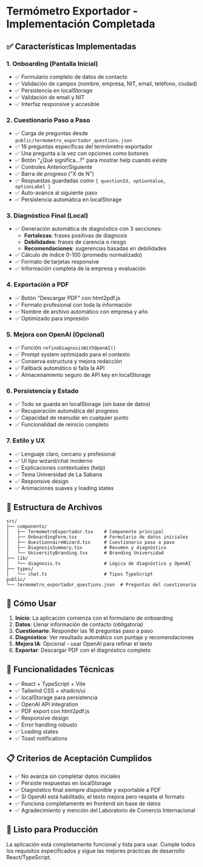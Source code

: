 # Termómetro Exportador - Implementación Completada

## ✅ Características Implementadas

### 1. **Onboarding (Pantalla Inicial)**
- ✅ Formulario completo de datos de contacto
- ✅ Validación de campos (nombre, empresa, NIT, email, teléfono, ciudad)
- ✅ Persistencia en localStorage
- ✅ Validación de email y NIT
- ✅ Interfaz responsive y accesible

### 2. **Cuestionario Paso a Paso**
- ✅ Carga de preguntas desde `public/termometro_exportador_questions.json`
- ✅ 16 preguntas específicas del termómetro exportador
- ✅ Una pregunta a la vez con opciones como botones
- ✅ Botón "¿Qué significa...?" para mostrar help cuando existe
- ✅ Controles Anterior/Siguiente
- ✅ Barra de progreso ("X de N")
- ✅ Respuestas guardadas como `{ questionId, optionValue, optionLabel }`
- ✅ Auto-avance al siguiente paso
- ✅ Persistencia automática en localStorage

### 3. **Diagnóstico Final (Local)**
- ✅ Generación automática de diagnóstico con 3 secciones:
  - **Fortalezas**: frases positivas de diagnosis
  - **Debilidades**: frases de carencia o riesgo  
  - **Recomendaciones**: sugerencias basadas en debilidades
- ✅ Cálculo de índice 0-100 (promedio normalizado)
- ✅ Formato de tarjetas responsive
- ✅ Información completa de la empresa y evaluación

### 4. **Exportación a PDF**
- ✅ Botón "Descargar PDF" con html2pdf.js
- ✅ Formato profesional con toda la información
- ✅ Nombre de archivo automático con empresa y año
- ✅ Optimizado para impresión

### 5. **Mejora con OpenAI (Opcional)**
- ✅ Función `refineDiagnosisWithOpenAI()`
- ✅ Prompt system optimizado para el contexto
- ✅ Conserva estructura y mejora redacción
- ✅ Fallback automático si falla la API
- ✅ Almacenamiento seguro de API key en localStorage

### 6. **Persistencia y Estado**
- ✅ Todo se guarda en localStorage (sin base de datos)
- ✅ Recuperación automática del progreso
- ✅ Capacidad de reanudar en cualquier punto
- ✅ Funcionalidad de reinicio completo

### 7. **Estilo y UX**
- ✅ Lenguaje claro, cercano y profesional
- ✅ UI tipo wizard/chat moderno
- ✅ Explicaciones contextuales (help)
- ✅ Tema Universidad de La Sabana
- ✅ Responsive design
- ✅ Animaciones suaves y loading states

## 📂 Estructura de Archivos

```
src/
├── components/
│   ├── TermometroExportador.tsx    # Componente principal
│   ├── OnboardingForm.tsx          # Formulario de datos iniciales
│   ├── QuestionnaireWizard.tsx     # Cuestionario paso a paso
│   ├── DiagnosisSummary.tsx        # Resumen y diagnóstico
│   └── UniversityBranding.tsx      # Branding Universidad
├── lib/
│   └── diagnosis.ts                # Lógica de diagnóstico y OpenAI
├── types/
│   └── chat.ts                     # Tipos TypeScript
public/
└── termometro_exportador_questions.json  # Preguntas del cuestionario
```

## 🚀 Cómo Usar

1. **Inicio**: La aplicación comienza con el formulario de onboarding
2. **Datos**: Llenar información de contacto (obligatoria)
3. **Cuestionario**: Responder las 16 preguntas paso a paso
4. **Diagnóstico**: Ver resultado automático con puntaje y recomendaciones
5. **Mejora IA**: Opcional - usar OpenAI para refinar el texto
6. **Exportar**: Descargar PDF con el diagnóstico completo

## 🔧 Funcionalidades Técnicas

- ✅ React + TypeScript + Vite
- ✅ Tailwind CSS + shadcn/ui
- ✅ localStorage para persistencia
- ✅ OpenAI API integration
- ✅ PDF export con html2pdf.js
- ✅ Responsive design
- ✅ Error handling robusto
- ✅ Loading states
- ✅ Toast notifications

## 📋 Criterios de Aceptación Cumplidos

- ✅ No avanza sin completar datos iniciales
- ✅ Persiste respuestas en localStorage
- ✅ Diagnóstico final siempre disponible y exportable a PDF
- ✅ Si OpenAI está habilitado, el texto mejora pero respeta el formato
- ✅ Funciona completamente en frontend sin base de datos
- ✅ Agradecimiento y mención del Laboratorio de Comercio Internacional

## 🎯 Listo para Producción

La aplicación está completamente funcional y lista para usar. Cumple todos los requisitos especificados y sigue las mejores prácticas de desarrollo React/TypeScript.
